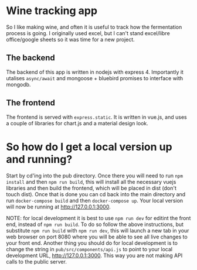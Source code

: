 # Wine tracking app

So I like making wine, and often it is useful to
track how the fermentation process is going. I
originally used excel, but I can't stand 
excel/libre office/google sheets so it was time
for a new project. 

## The backend

The backend of this app is written in nodejs with express 4. 
Importantly it utalises `async/await` and mongoose + bluebird promises
to interface with mongodb.

## The frontend

The frontend is served with `express.static`. It is written in vue.js,
and uses a couple of libraries for chart.js and a material design look.

# So how do I get a local version up and running?

Start by cd'ing into the pub directory. Once there you will need to run
`npm install` and then `npm run build`, this will install all the necessary
vuejs libraries and then build the frontend, which will be placed in dist
(don't touch dist). Once that is done you can cd back into the main directory
and run `docker-compose build` and then `docker-compose up`. Your local version
will now be running at http://127.0.0.1:3000.

NOTE: for local development it is best to use `npm run dev` for editint the front
end, instead of `npm run build`. To do so follow the above instructions, but substitute
`npm run build` with `npm run dev`, this will launch a new tab in your web browser on
port 8080 where you will be able to see all live changes to your front end. Another thing
you should do for local development is to change the string in `pub/src/components/api.js`
to point to your local development URL, http://127.0.0.1:3000. This way you are not
making API calls to the public server.


